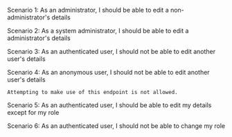 ﻿Scenario 1: As an administrator, I should be able to edit a non-administrator's details 

Scenario 2: As a system administrator, I should be able to edit a administrator's details 

Scenario 3: As an authenticated user, I should not be able to edit another user's details 

Scenario 4: As an anonymous user, I should not be able to edit another user's details 

	Attempting to make use of this endpoint is not allowed. 

Scenario 5: As an authenticated user, I should be able to edit my details except for my role 

Scenario 6: As an authenticated user, I should not be able to change my role 
